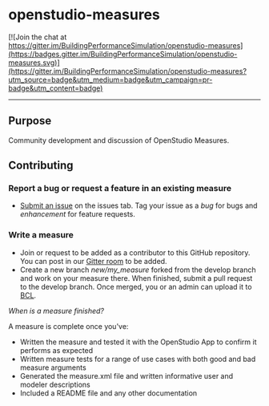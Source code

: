 # openstudio-measures

[![Join the chat at https://gitter.im/BuildingPerformanceSimulation/openstudio-measures](https://badges.gitter.im/BuildingPerformanceSimulation/openstudio-measures.svg)](https://gitter.im/BuildingPerformanceSimulation/openstudio-measures?utm_source=badge&utm_medium=badge&utm_campaign=pr-badge&utm_content=badge)

---

## Purpose
Community development and discussion of OpenStudio Measures.

## Contributing

### Report a bug or request a feature in an existing measure
 - [Submit an issue](https://github.com/BuildingPerformanceSimulation/openstudio-measures/issues) on the issues tab.  Tag your issue as a *bug* for bugs and *enhancement* for feature requests.

### Write a measure
 - Join or request to be added as a contributor to this GitHub repository.  You can post in our [Gitter room](https://gitter.im/BuildingPerformanceSimulation/openstudio-measures) to be added.
 - Create a new branch *new/my_measure* forked from the develop branch and work on your measure there.  When finished, submit a pull request to the develop branch.  Once merged, you or an admin can upload it to [BCL](bcl.nrel.gov).
 
  *When is a measure finished?*
  
  A measure is complete once you've:
  - Written the measure and tested it with the OpenStudio App to confirm it performs as expected
  - Written measure tests for a range of use cases with both good and bad measure arguments
  - Generated the measure.xml file and written informative user and modeler descriptions
  - Included a README file and any other documentation

